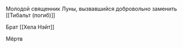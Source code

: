 Молодой священник Луны, вызвавшийся добровольно заменить [[Тибальт (погиб)]]

Брат [[Хела Нэйт]]

Мёртв
